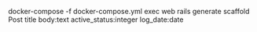 

docker-compose  -f docker-compose.yml  exec web rails generate scaffold Post title body:text active_status:integer log_date:date 


